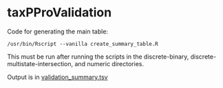 # taxPProValidation



Code for generating the main table:

```
/usr/bin/Rscript --vanilla create_summary_table.R
```

This must be run after running the scripts in the discrete-binary,
discrete-multistate-intersection, and numeric directories.

Output is in [validation_summary.tsv](./validation_summary.tsv)
